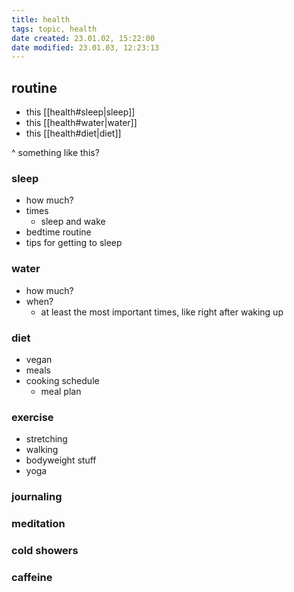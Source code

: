 ```yaml
---
title: health
tags: topic, health
date created: 23.01.02, 15:22:00
date modified: 23.01.03, 12:23:13
---
```


## routine

- this [[health#sleep|sleep]]
- this [[health#water|water]]
- this [[health#diet|diet]]

^ something like this?

### sleep

- how much?
- times
	- sleep and wake
- bedtime routine
- tips for getting to sleep

### water

- how much?
- when?
	- at least the most important times, like right after waking up

### diet

- vegan
- meals
- cooking schedule
	- meal plan

### exercise

- stretching
- walking
- bodyweight stuff
- yoga

### journaling

### meditation

### cold showers

### caffeine
